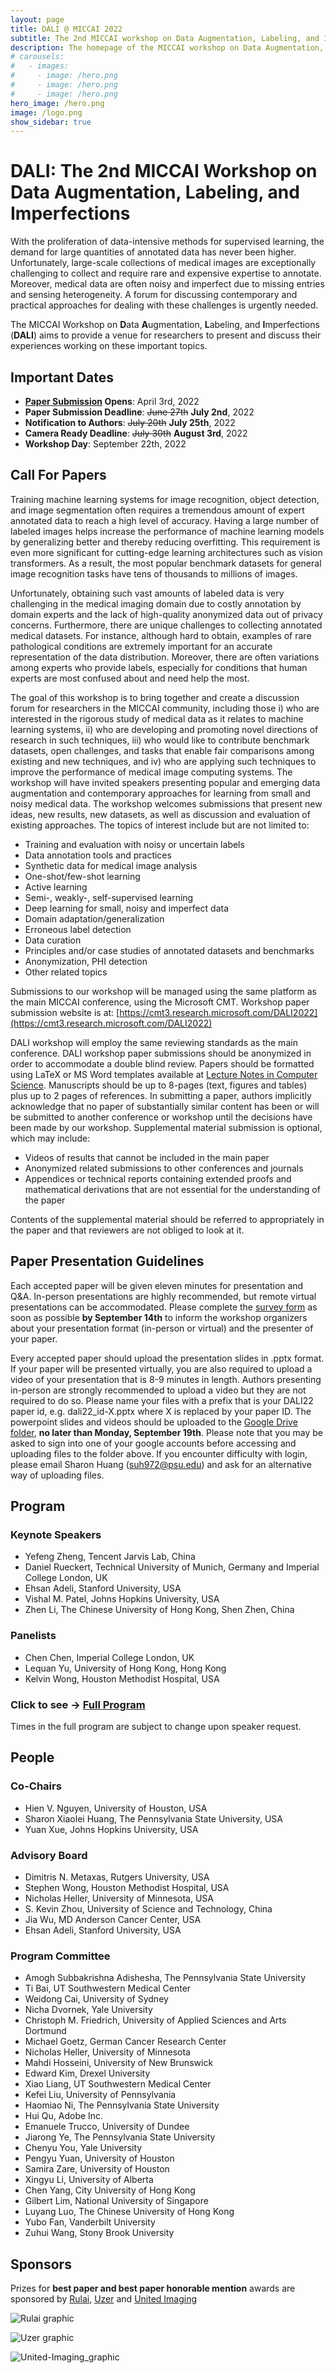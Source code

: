 ```yaml
---
layout: page
title: DALI @ MICCAI 2022
subtitle: The 2nd MICCAI workshop on Data Augmentation, Labeling, and Imperfections
description: The homepage of the MICCAI workshop on Data Augmentation, Labeling, and Imperfections
# carousels:
#   - images: 
#     - image: /hero.png
#     - image: /hero.png
#     - image: /hero.png
hero_image: /hero.png
image: /logo.png
show_sidebar: true
---
```

<!-- {% include carousel.html height="50" unit="%" duration="7" number="1" %} -->

# DALI: The 2nd MICCAI Workshop on Data Augmentation, Labeling, and Imperfections

With the proliferation of data-intensive methods for supervised learning, the demand for large quantities of annotated data has never been higher. Unfortunately, large-scale collections of medical images are exceptionally challenging to collect and require rare and expensive expertise to annotate. Moreover, medical data are often noisy and imperfect due to missing entries and sensing heterogeneity. A forum for discussing contemporary and practical approaches for dealing with these challenges is urgently needed.

The MICCAI Workshop on **D**ata **A**ugmentation, **L**abeling, and **I**mperfections (**DALI**) aims to provide a venue for researchers to present and discuss their experiences working on these important topics.

## Important Dates

- **[Paper Submission](https://cmt3.research.microsoft.com/DALI2022) Opens**: April 3rd, 2022
- **Paper Submission Deadline**: ~~June 27th~~ **July 2nd**, 2022
- **Notification to Authors**: ~~July 20th~~ **July 25th**, 2022
- **Camera Ready Deadline**: ~~July 30th~~ **August 3rd**, 2022
- **Workshop Day**: September 22th, 2022

## Call For Papers

Training machine learning systems for image recognition, object detection, and image segmentation often requires a tremendous amount of expert annotated data to reach a high level of accuracy. Having a large number of labeled images helps increase the performance of machine learning models by generalizing better and thereby reducing overfitting. This requirement is even more significant for cutting-edge learning architectures such as vision transformers. As a result, the most popular benchmark datasets for general image recognition tasks have tens of thousands to millions of images.

Unfortunately, obtaining such vast amounts of labeled data is very challenging in the medical imaging domain due to costly annotation by domain experts and the lack of high-quality anonymized data out of privacy concerns. Furthermore, there are unique challenges to collecting annotated medical datasets. For instance, although hard to obtain, examples of rare pathological conditions are extremely important for an accurate representation of the data distribution. Moreover, there are often variations among experts who provide labels, especially for conditions that human experts are most confused about and need help the most.

The goal of this workshop is to bring together and create a discussion forum for researchers in the MICCAI community, including those
i) who are interested in the rigorous study of medical data as it relates to machine learning systems,
ii) who are developing and promoting novel directions of research in such techniques,
iii) who would like to contribute benchmark datasets, open challenges, and tasks that enable fair comparisons among existing and new techniques, and
iv) who are applying such techniques to improve the performance of medical image computing systems.
The workshop will have invited speakers presenting popular and emerging data augmentation and contemporary approaches for learning from small and noisy medical data. The workshop welcomes submissions that present new ideas, new results, new datasets, as well as discussion and evaluation of existing approaches. The topics of interest include but are not limited to:

- Training and evaluation with noisy or uncertain labels
- Data annotation tools and practices
- Synthetic data for medical image analysis
- One-shot/few-shot learning
- Active learning
- Semi-, weakly-, self-supervised learning
- Deep learning for small, noisy and imperfect data
- Domain adaptation/generalization
- Erroneous label detection
- Data curation
- Principles and/or case studies of annotated datasets and benchmarks
- Anonymization, PHI detection
- Other related topics

Submissions to our workshop will be managed using the same platform as the main MICCAI conference, using the Microsoft CMT. Workshop paper submission website is at: [https://cmt3.research.microsoft.com/DALI2022](https://cmt3.research.microsoft.com/DALI2022)

DALI workshop will employ the same reviewing standards as the main conference. DALI workshop paper submissions should be anonymized in order to accommodate a double blind review. Papers should be formatted using LaTeX or MS Word templates available at [Lecture Notes in Computer Science](https://www.springer.com/gp/computer-science/lncs/conference-proceedings-guidelines). Manuscripts should be up to 8-pages (text, figures and tables) plus up to 2 pages of references. In submitting a paper, authors implicitly acknowledge that no paper of substantially similar content has been or will be submitted to another conference or workshop until the decisions have been made by our workshop. Supplemental material submission is optional, which may include:

- Videos of results that cannot be included in the main paper
- Anonymized related submissions to other conferences and journals
- Appendices or technical reports containing extended proofs and mathematical derivations that are not essential for the understanding of the paper

Contents of the supplemental material should be referred to appropriately in the paper and that reviewers are not obliged to look at it.

<!--
## Camera Ready Guidelines
Please try your best to address the comments from reviewers and submit to the [DALI CMT site](https://cmt3.research.microsoft.com/DALI2022) the following materials as a single zip archive named `dali22_id-X.zip` where X is replaced by your paper ID:

- Your manuscript up to 8.5 pages (text, figures and tables) plus up to 2 pages of references (`manuscript.pdf`)
- Any supplementary material (`supplementary_material.pdf` – optional, source files are not required)
- A document indicating any changes that were made after review (`changes_after_review.pdf`)
- The [copyright form](https://dali-miccai.github.io/DALI22_SNCS_ProceedingsPaper_LTP_ST_SN_Switzerland.docx) signed by the corresponding author. Digital signature is not acceptable. (`copyright.pdf`)
- A folder named `src/` with the source files for your manuscript (`.tex`, `.bib` etc., or `.docx`)

In order to present your paper at MICCAI DALI 2022, at least one author of the paper **must** register to attend the second workshop day on September 22. DALI workshop will be in hybrid mode this year. This registration does not need to be an “in-person” registration. The camera ready submission form will ask you for the registration number for the author who will be presenting your paper. 
 -->

## Paper Presentation Guidelines

Each accepted paper will be given eleven minutes for presentation and Q&A. In-person presentations are highly recommended, but remote virtual presentations can be accommodated. Please complete the [survey form](https://docs.google.com/forms/d/112VBP1Zft_LDDIPivIcRXPJvsMF4POx31o10zRUQfkU) as soon as possible **by September 14th** to inform the workshop organizers about your presentation format (in-person or virtual) and the presenter of your paper.

Every accepted paper should upload the presentation slides in .pptx format. If your paper will be presented virtually, you are also required to upload a video of your presentation that is 8-9 minutes in length. Authors presenting in-person are strongly recommended to upload a video but they are not required to do so. Please name your files with a prefix that is your DALI22 paper id, e.g. dali22_id-X.pptx where X is replaced by your paper ID. The powerpoint slides and videos should be uploaded to the [Google Drive folder](https://drive.google.com/drive/folders/1vZE40Eq9XV2yr_SwZtP6UlzdA4BXgaIh), **no later than Monday, September 19th**. Please note that you may be asked to sign into one of your google accounts before accessing and uploading files to the folder above. If you encounter difficulty with login, please email Sharon Huang (suh972@psu.edu) and ask for an alternative way of uploading files.


## Program

### Keynote Speakers
- Yefeng Zheng, Tencent Jarvis Lab, China
- Daniel Rueckert, Technical University of Munich, Germany and Imperial College London, UK
- Ehsan Adeli, Stanford University, USA
- Vishal M. Patel, Johns Hopkins University, USA
- Zhen Li, The Chinese University of Hong Kong, Shen Zhen, China

### Panelists
- Chen Chen, Imperial College London, UK
- Lequan Yu, University of Hong Kong, Hong Kong
- Kelvin Wong, Houston Methodist Hospital, USA

### Click to see &rarr; [Full Program](https://dali-miccai.github.io/DALI22_Program_tentative.pdf)
Times in the full program are subject to change upon speaker request.


## People

### Co-Chairs

- Hien V. Nguyen, University of Houston, USA
- Sharon Xiaolei Huang, The Pennsylvania State University, USA
- Yuan Xue, Johns Hopkins University, USA

<!-- ### Editorial Chairs -->

<!-- ### Award Committee -->
<!-- - Dimitris N. Metaxas, Rutgers University, USA -->

### Advisory Board
- Dimitris N. Metaxas, Rutgers University, USA
- Stephen Wong, Houston Methodist Hospital, USA
- Nicholas Heller, University of Minnesota, USA
- S. Kevin Zhou, University of Science and Technology, China
- Jia Wu, MD Anderson Cancer Center, USA
- Ehsan Adeli, Stanford University, USA

### Program Committee

- Amogh Subbakrishna Adishesha, The Pennsylvania State University
- Ti Bai, UT Southwestern Medical Center
- Weidong Cai, University of Sydney
- Nicha Dvornek, Yale University
- Christoph M. Friedrich, University of Applied Sciences and Arts Dortmund
- Michael Goetz, German Cancer Research Center
- Nicholas Heller, University of Minnesota
- Mahdi Hosseini, University of New Brunswick
- Edward Kim, Drexel University
- Xiao Liang, UT Southwestern Medical Center
- Kefei Liu,  University of Pennsylvania
- Haomiao Ni, The Pennsylvania State University
- Hui Qu, Adobe Inc.
- Emanuele Trucco, University of Dundee
- Jiarong Ye, The Pennsylvania State University
- Chenyu You, Yale University
- Pengyu Yuan, University of Houston
- Samira Zare, University of Houston
- Xingyu Li, University of Alberta
- Chen Yang, City University of Hong Kong
- Gilbert Lim, National University of Singapore
- Luyang Luo, The Chinese University of Hong Kong
- Yubo Fan, Vanderbilt University
- Zuhui Wang, Stony Brook University


## Sponsors

Prizes for **best paper and best paper honorable mention** awards are sponsored by [Rulai](https://rul.ai/), [Uzer](http://www.uzerhn.com/) and [United Imaging](https://www.uii-ai.com/en)

![Rulai graphic](rulai_logo.png)

![Uzer graphic](uzer_logo.jpg)

![United-Imaging_graphic](united_imaging_logo.png)

<!--[Histosonics graphic](https://histosonics.com/wp-content/uploads/2020/03/histosonics_ogimage.jpg) -->
